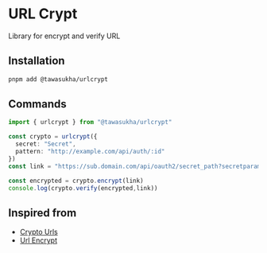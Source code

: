 # URL Crypt

Library for encrypt and verify URL

## Installation

```sh
pnpm add @tawasukha/urlcrypt
```

## Commands

```typescript
import { urlcrypt } from "@tawasukha/urlcrypt"

const crypto = urlcrypt({
  secret: "Secret", 
  pattern: "http://example.com/api/auth/:id"
})
const link = "https://sub.domain.com/api/oauth2/secret_path?secretparam=secretvalue"

const encrypted = crypto.encrypt(link)
console.log(crypto.verify(encrypted,link))
```

## Inspired from

-   [Crypto Urls](https://github.com/web-slate/crypto-urls)
-   [Url Encrypt](https://github.com/manvel-khnkoyan/url-encrypt/)